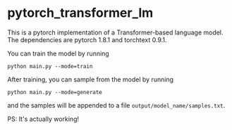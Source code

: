 # pytorch_transformer_lm

This is a pytorch implementation of a Transformer-based language model. 
The dependencies are pytorch 1.8.1 and torchtext 0.9.1.

You can train the model by running
```
python main.py --mode=train
```

After training, you can sample from the model by running 
```
python main.py --mode=generate
```
and the samples will be appended to a file ```output/model_name/samples.txt```.

PS: It's actually working!